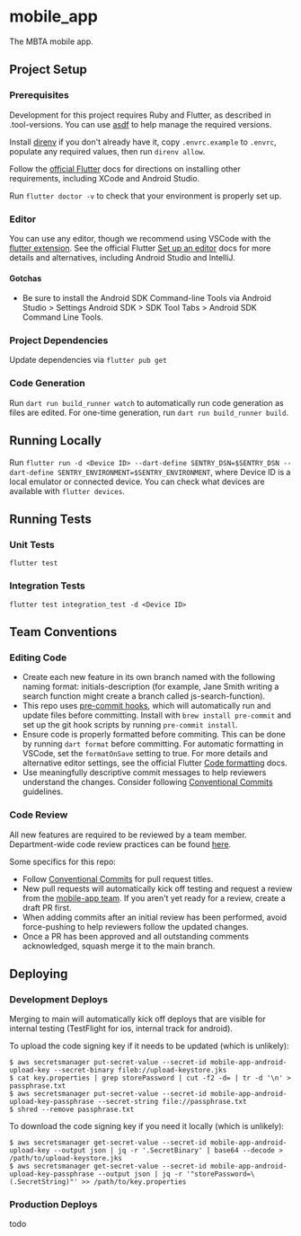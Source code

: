 # mobile_app

The MBTA mobile app.

## Project Setup

### Prerequisites

Development for this project requires Ruby and Flutter, as described in .tool-versions. You can use [asdf](https://asdf-vm.com/) to help manage the required versions.

Install [direnv](https://direnv.net/) if you don't already have it, copy `.envrc.example` to `.envrc`, populate any required values, then run `direnv allow`.

Follow the [official Flutter](https://docs.flutter.dev/get-started/install/macos) docs for directions on installing other requirements, including XCode and Android Studio.

Run `flutter doctor -v` to check that your environment is properly set up.

### Editor

You can use any editor, though we recommend using VSCode with the [flutter extension](https://marketplace.visualstudio.com/items?itemName=Dart-Code.flutter).
See the official Flutter [Set up an editor](https://docs.flutter.dev/get-started/editor?tab=vscode) docs for more details and alternatives, including Android Studio and IntelliJ.

#### Gotchas

- Be sure to install the Android SDK Command-line Tools via Android Studio > Settings Android SDK > SDK Tool Tabs > Android SDK Command Line Tools.

### Project Dependencies

Update dependencies via `flutter pub get`

### Code Generation

Run `dart run build_runner watch` to automatically run code generation as files are edited. For one-time generation, run `dart run build_runner build`.

## Running Locally

Run `flutter run -d <Device ID> --dart-define SENTRY_DSN=$SENTRY_DSN --dart-define SENTRY_ENVIRONMENT=$SENTRY_ENVIRONMENT`, where Device ID is a local emulator or connected device.
You can check what devices are available with `flutter devices`.

## Running Tests

### Unit Tests

`flutter test`

### Integration Tests

`flutter test integration_test -d <Device ID>`

## Team Conventions

### Editing Code

- Create each new feature in its own branch named with the following naming format: initials-description (for example, Jane Smith writing a search function might create a branch called js-search-function).
- This repo uses [pre-commit hooks](https://pre-commit.com/), which will automatically run and update files before committing. Install with `brew install pre-commit` and set up the git hook scripts by running `pre-commit install`.
- Ensure code is properly formatted before commiting. This can be done by running `dart format` before committing. For automatic formatting in VSCode, set the `formatOnSave` setting to true. For more details and alternative editor settings, see the official Flutter [Code formatting](https://docs.flutter.dev/tools/formatting#automatically-formatting-code-in-vs-code) docs.
- Use meaningfully descriptive commit messages to help reviewers understand the changes. Consider following [Conventional Commits](https://www.conventionalcommits.org/en/v1.0.0-beta.2/) guidelines.

### Code Review

All new features are required to be reviewed by a team member. Department-wide code review practices can be found [here](https://www.notion.so/mbta-downtown-crossing/Code-Reviews-df7d4d6bb6aa4831a81bc8cef1bebbb5).

Some specifics for this repo:

- Follow [Conventional Commits](https://www.conventionalcommits.org/en/v1.0.0-beta.2/) for pull request titles.
- New pull requests will automatically kick off testing and request a review from the [mobile-app team](https://github.com/orgs/mbta/teams/mobile-app). If you aren't yet ready for a review, create a draft PR first.
- When adding commits after an initial review has been performed, avoid force-pushing to help reviewers follow the updated changes.
- Once a PR has been approved and all outstanding comments acknowledged, squash merge it to the main branch.

## Deploying

### Development Deploys

Merging to main will automatically kick off deploys that are visible for internal testing (TestFlight for ios, internal track for android).

To upload the code signing key if it needs to be updated (which is unlikely):

```
$ aws secretsmanager put-secret-value --secret-id mobile-app-android-upload-key --secret-binary fileb://upload-keystore.jks
$ cat key.properties | grep storePassword | cut -f2 -d= | tr -d '\n' > passphrase.txt
$ aws secretsmanager put-secret-value --secret-id mobile-app-android-upload-key-passphrase --secret-string file://passphrase.txt
$ shred --remove passphrase.txt
```

To download the code signing key if you need it locally (which is unlikely):

```
$ aws secretsmanager get-secret-value --secret-id mobile-app-android-upload-key --output json | jq -r '.SecretBinary' | base64 --decode > /path/to/upload-keystore.jks
$ aws secretsmanager get-secret-value --secret-id mobile-app-android-upload-key-passphrase --output json | jq -r '"storePassword=\(.SecretString)"' >> /path/to/key.properties
```

### Production Deploys

todo
